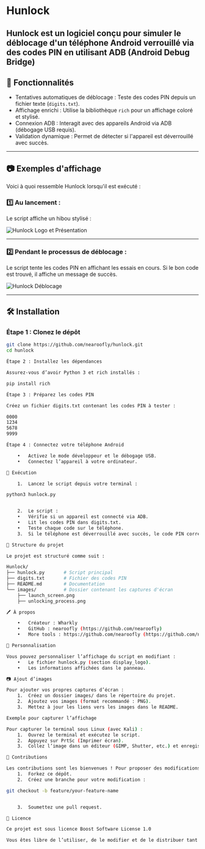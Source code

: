 # Hunlock
Hunlock est un logiciel conçu pour simuler le déblocage d'un téléphone Android verrouillé via des codes PIN en utilisant ADB (Android Debug Bridge)
---
## 📜 Fonctionnalités
- Tentatives automatiques de déblocage : Teste des codes PIN depuis un fichier texte (`digits.txt`).
- Affichage enrichi : Utilise la bibliothèque `rich` pour un affichage coloré et stylisé.
- Connexion ADB : Interagit avec des appareils Android via ADB (débogage USB requis).
- Validation dynamique : Permet de détecter si l'appareil est déverrouillé avec succès.

---

## 📷 Exemples d'affichage
Voici à quoi ressemble Hunlock lorsqu'il est exécuté :

### 1️⃣ Au lancement :
Le script affiche un hibou stylisé :

![Hunlock Logo et Présentation](images/launch_screen.png)

---

### 2️⃣ Pendant le processus de déblocage :
Le script tente les codes PIN en affichant les essais en cours. Si le bon code est trouvé, il affiche un message de succès.

![Hunlock Déblocage](images/unlocking_process.png)

---

## 🛠️ Installation
### Étape 1 : Clonez le dépôt
```bash
git clone https://github.com/nearoofly/hunlock.git
cd hunlock

Étape 2 : Installez les dépendances

Assurez-vous d’avoir Python 3 et rich installés :

pip install rich

Étape 3 : Préparez les codes PIN

Créez un fichier digits.txt contenant les codes PIN à tester :

0000
1234
5678
9999

Étape 4 : Connectez votre téléphone Android

	•	Activez le mode développeur et le débogage USB.
	•	Connectez l’appareil à votre ordinateur.

🚀 Exécution

	1.	Lancez le script depuis votre terminal :

python3 hunlock.py


	2.	Le script :
	•	Vérifie si un appareil est connecté via ADB.
	•	Lit les codes PIN dans digits.txt.
	•	Teste chaque code sur le téléphone.
	3.	Si le téléphone est déverrouillé avec succès, le code PIN correct sera affiché.

📂 Structure du projet

Le projet est structuré comme suit :

Hunlock/
├── hunlock.py       # Script principal
├── digits.txt       # Fichier des codes PIN
├── README.md        # Documentation
└── images/          # Dossier contenant les captures d'écran
    ├── launch_screen.png
    ├── unlocking_process.png

🖊️ À propos

	•	Créateur : Wharkly
	•	GitHub : nearoofly (https://github.com/nearoofly)
	•	More tools : https://github.com/nearoofly (https://github.com/nearoofly)

🎨 Personnalisation

Vous pouvez personnaliser l’affichage du script en modifiant :
	•	Le fichier hunlock.py (section display_logo).
	•	Les informations affichées dans le panneau.

📷 Ajout d’images

Pour ajouter vos propres captures d’écran :
	1.	Créez un dossier images/ dans le répertoire du projet.
	2.	Ajoutez vos images (format recommandé : PNG).
	3.	Mettez à jour les liens vers les images dans le README.

Exemple pour capturer l’affichage

Pour capturer le terminal sous Linux (avec Kali) :
	1.	Ouvrez le terminal et exécutez le script.
	2.	Appuyez sur PrtSc (Imprimer écran).
	3.	Collez l’image dans un éditeur (GIMP, Shutter, etc.) et enregistrez-la dans images/.

🤝 Contributions

Les contributions sont les bienvenues ! Pour proposer des modifications :
	1.	Forkez ce dépôt.
	2.	Créez une branche pour votre modification :

git checkout -b feature/your-feature-name


	3.	Soumettez une pull request.

📝 Licence

Ce projet est sous licence Boost Software License 1.0

Vous êtes libre de l’utiliser, de le modifier et de le distribuer tant que vous respectez les termes de la licence.

